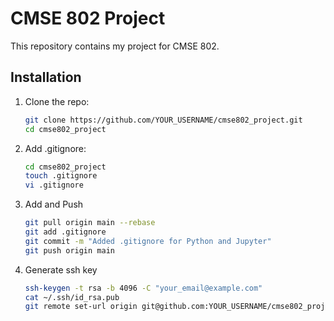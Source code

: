 # CMSE 802 Project
This repository contains my project for CMSE 802.

## Installation
1. Clone the repo:
   ```bash
   git clone https://github.com/YOUR_USERNAME/cmse802_project.git
   cd cmse802_project
2. Add .gitignore:
   ```bash
   cd cmse802_project
   touch .gitignore
   vi .gitignore
   
3. Add and Push
   ```bash
   git pull origin main --rebase
   git add .gitignore
   git commit -m "Added .gitignore for Python and Jupyter"
   git push origin main

4. Generate ssh key
   ```bash
   ssh-keygen -t rsa -b 4096 -C "your_email@example.com"
   cat ~/.ssh/id_rsa.pub
   git remote set-url origin git@github.com:YOUR_USERNAME/cmse802_project.git

   

